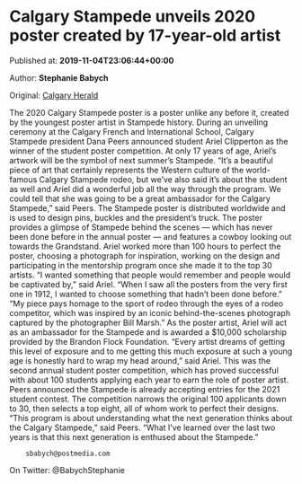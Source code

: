 
# Calgary Stampede unveils 2020 poster created by 17-year-old artist

Published at: **2019-11-04T23:06:44+00:00**

Author: **Stephanie Babych**

Original: [Calgary Herald](https://calgaryherald.com/news/local-news/calgary-stampede-unveils-2020-poster-created-by-17-year-old-artist)

The 2020 Calgary Stampede poster is a poster unlike any before it, created by the youngest poster artist in Stampede history.
During an unveiling ceremony at the Calgary French and International School, Calgary Stampede president Dana Peers announced student Ariel Clipperton as the winner of the student poster competition. At only 17 years of age, Ariel’s artwork will be the symbol of next summer’s Stampede.
“It’s a beautiful piece of art that certainly represents the Western culture of the world-famous Calgary Stampede rodeo, but we’ve also said it’s about the student as well and Ariel did a wonderful job all the way through the program. We could tell that she was going to be a great ambassador for the Calgary Stampede,” said Peers.
The Stampede poster is distributed worldwide and is used to design pins, buckles and the president’s truck.
The poster provides a glimpse of Stampede behind the scenes — which has never been done before in the annual poster — and features a cowboy looking out towards the Grandstand. Ariel worked more than 100 hours to perfect the poster, choosing a photograph for inspiration, working on the design and participating in the mentorship program once she made it to the top 30 artists.
“I wanted something that people would remember and people would be captivated by,” said Ariel. “When I saw all the posters from the very first one in 1912, I wanted to choose something that hadn’t been done before.”
“My piece pays homage to the sport of rodeo through the eyes of a rodeo competitor, which was inspired by an iconic behind-the-scenes photograph captured by the photographer Bill Marsh.”
As the poster artist, Ariel will act as an ambassador for the Stampede and is awarded a $10,000 scholarship provided by the Brandon Flock Foundation.
“Every artist dreams of getting this level of exposure and to me getting this much exposure at such a young age is honestly hard to wrap my head around,” said Ariel.
This was the second annual student poster competition, which has proved successful with about 100 students applying each year to earn the role of poster artist. Peers announced the Stampede is already accepting entries for the 2021 student contest.
The competition narrows the original 100 applicants down to 30, then selects a top eight, all of whom work to perfect their designs.
“This program is about understanding what the next generation thinks about the Calgary Stampede,” said Peers. “What I’ve learned over the last two years is that this next generation is enthused about the Stampede.”

        sbabych@postmedia.com
      
On Twitter: @BabychStephanie
